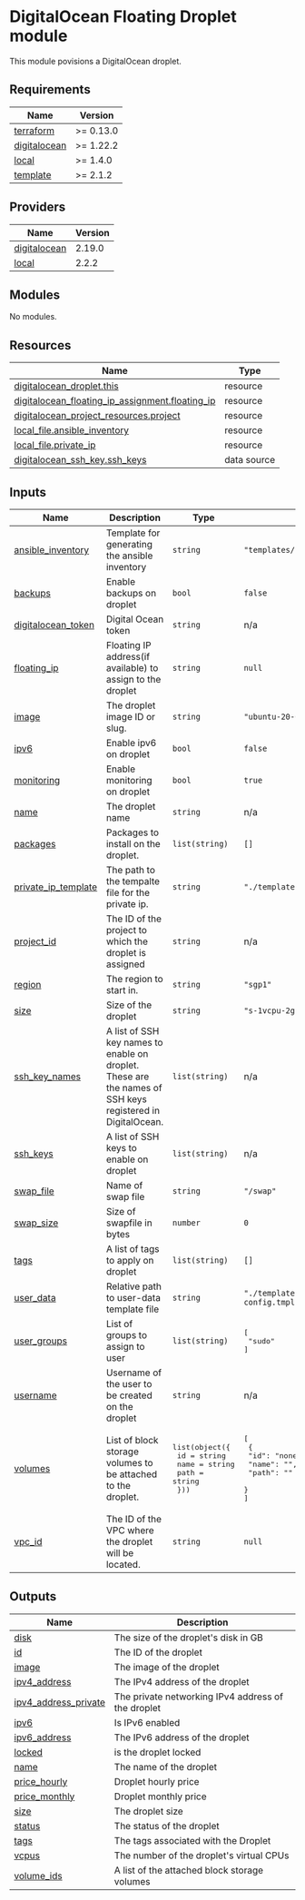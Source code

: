 # DigitalOcean Floating Droplet module

This module povisions a DigitalOcean droplet.

<!-- BEGINNING OF PRE-COMMIT-TERRAFORM DOCS HOOK -->
## Requirements

| Name | Version |
|------|---------|
| <a name="requirement_terraform"></a> [terraform](#requirement\_terraform) | >= 0.13.0 |
| <a name="requirement_digitalocean"></a> [digitalocean](#requirement\_digitalocean) | >= 1.22.2 |
| <a name="requirement_local"></a> [local](#requirement\_local) | >= 1.4.0 |
| <a name="requirement_template"></a> [template](#requirement\_template) | >= 2.1.2 |

## Providers

| Name | Version |
|------|---------|
| <a name="provider_digitalocean"></a> [digitalocean](#provider\_digitalocean) | 2.19.0 |
| <a name="provider_local"></a> [local](#provider\_local) | 2.2.2 |

## Modules

No modules.

## Resources

| Name | Type |
|------|------|
| [digitalocean_droplet.this](https://registry.terraform.io/providers/digitalocean/digitalocean/latest/docs/resources/droplet) | resource |
| [digitalocean_floating_ip_assignment.floating_ip](https://registry.terraform.io/providers/digitalocean/digitalocean/latest/docs/resources/floating_ip_assignment) | resource |
| [digitalocean_project_resources.project](https://registry.terraform.io/providers/digitalocean/digitalocean/latest/docs/resources/project_resources) | resource |
| [local_file.ansible_inventory](https://registry.terraform.io/providers/hashicorp/local/latest/docs/resources/file) | resource |
| [local_file.private_ip](https://registry.terraform.io/providers/hashicorp/local/latest/docs/resources/file) | resource |
| [digitalocean_ssh_key.ssh_keys](https://registry.terraform.io/providers/digitalocean/digitalocean/latest/docs/data-sources/ssh_key) | data source |

## Inputs

| Name | Description | Type | Default | Required |
|------|-------------|------|---------|:--------:|
| <a name="input_ansible_inventory"></a> [ansible\_inventory](#input\_ansible\_inventory) | Template for generating the ansible inventory | `string` | `"templates/hosts.tmpl"` | no |
| <a name="input_backups"></a> [backups](#input\_backups) | Enable backups on droplet | `bool` | `false` | no |
| <a name="input_digitalocean_token"></a> [digitalocean\_token](#input\_digitalocean\_token) | Digital Ocean token | `string` | n/a | yes |
| <a name="input_floating_ip"></a> [floating\_ip](#input\_floating\_ip) | Floating IP address(if available) to assign to the droplet | `string` | `null` | no |
| <a name="input_image"></a> [image](#input\_image) | The droplet image ID or slug. | `string` | `"ubuntu-20-04-x64"` | no |
| <a name="input_ipv6"></a> [ipv6](#input\_ipv6) | Enable ipv6 on droplet | `bool` | `false` | no |
| <a name="input_monitoring"></a> [monitoring](#input\_monitoring) | Enable monitoring on droplet | `bool` | `true` | no |
| <a name="input_name"></a> [name](#input\_name) | The droplet name | `string` | n/a | yes |
| <a name="input_packages"></a> [packages](#input\_packages) | Packages to install on the droplet. | `list(string)` | `[]` | no |
| <a name="input_private_ip_template"></a> [private\_ip\_template](#input\_private\_ip\_template) | The path to the tempalte file for the private ip. | `string` | `"./templates/private_ip.tmpl"` | no |
| <a name="input_project_id"></a> [project\_id](#input\_project\_id) | The ID of the project to which the droplet is assigned | `string` | n/a | yes |
| <a name="input_region"></a> [region](#input\_region) | The region to start in. | `string` | `"sgp1"` | no |
| <a name="input_size"></a> [size](#input\_size) | Size of the droplet | `string` | `"s-1vcpu-2gb"` | no |
| <a name="input_ssh_key_names"></a> [ssh\_key\_names](#input\_ssh\_key\_names) | A list of SSH key names to enable on droplet. These are the names of SSH keys registered in DigitalOcean. | `list(string)` | n/a | yes |
| <a name="input_ssh_keys"></a> [ssh\_keys](#input\_ssh\_keys) | A list of SSH keys to enable on droplet | `list(string)` | n/a | yes |
| <a name="input_swap_file"></a> [swap\_file](#input\_swap\_file) | Name of swap file | `string` | `"/swap"` | no |
| <a name="input_swap_size"></a> [swap\_size](#input\_swap\_size) | Size of swapfile in bytes | `number` | `0` | no |
| <a name="input_tags"></a> [tags](#input\_tags) | A list of tags to apply on droplet | `list(string)` | `[]` | no |
| <a name="input_user_data"></a> [user\_data](#input\_user\_data) | Relative path to user-data template file | `string` | `"./templates/cloud-config.tmpl"` | no |
| <a name="input_user_groups"></a> [user\_groups](#input\_user\_groups) | List of groups to assign to user | `list(string)` | <pre>[<br>  "sudo"<br>]</pre> | no |
| <a name="input_username"></a> [username](#input\_username) | Username of the user to be created on the droplet | `string` | n/a | yes |
| <a name="input_volumes"></a> [volumes](#input\_volumes) | List of block storage volumes to be attached to the droplet. | <pre>list(object({<br>    id   = string<br>    name = string<br>    path = string<br>  }))</pre> | <pre>[<br>  {<br>    "id": "none",<br>    "name": "",<br>    "path": ""<br>  }<br>]</pre> | no |
| <a name="input_vpc_id"></a> [vpc\_id](#input\_vpc\_id) | The ID of the VPC where the droplet will be located. | `string` | `null` | no |

## Outputs

| Name | Description |
|------|-------------|
| <a name="output_disk"></a> [disk](#output\_disk) | The size of the droplet's disk in GB |
| <a name="output_id"></a> [id](#output\_id) | The ID of the droplet |
| <a name="output_image"></a> [image](#output\_image) | The image of the droplet |
| <a name="output_ipv4_address"></a> [ipv4\_address](#output\_ipv4\_address) | The IPv4 address of the droplet |
| <a name="output_ipv4_address_private"></a> [ipv4\_address\_private](#output\_ipv4\_address\_private) | The private networking IPv4 address of the droplet |
| <a name="output_ipv6"></a> [ipv6](#output\_ipv6) | Is IPv6 enabled |
| <a name="output_ipv6_address"></a> [ipv6\_address](#output\_ipv6\_address) | The IPv6 address of the droplet |
| <a name="output_locked"></a> [locked](#output\_locked) | is the droplet locked |
| <a name="output_name"></a> [name](#output\_name) | The name of the droplet |
| <a name="output_price_hourly"></a> [price\_hourly](#output\_price\_hourly) | Droplet hourly price |
| <a name="output_price_monthly"></a> [price\_monthly](#output\_price\_monthly) | Droplet monthly price |
| <a name="output_size"></a> [size](#output\_size) | The droplet size |
| <a name="output_status"></a> [status](#output\_status) | The status of the droplet |
| <a name="output_tags"></a> [tags](#output\_tags) | The tags associated with the Droplet |
| <a name="output_vcpus"></a> [vcpus](#output\_vcpus) | The number of the droplet's virtual CPUs |
| <a name="output_volume_ids"></a> [volume\_ids](#output\_volume\_ids) | A list of the attached block storage volumes |
<!-- END OF PRE-COMMIT-TERRAFORM DOCS HOOK -->
